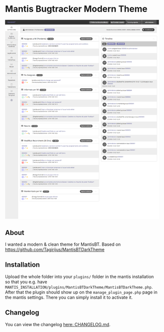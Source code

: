 # Mantis Bugtracker Modern Theme

![MantisBTModernTheme Screenshot](files/MantisBTModernTheme_Screenshot.png)

## About

I wanted a modern & clean theme for MantisBT. 
Based on https://github.com/Tagirijus/MantisBTDarkTheme

## Installation

Upload the whole folder into your `plugins/` folder in the mantis installation so that you e.g. have `MANTIS_INSTALLATION/plugins/MantisBTDarkTheme/MantisBTDarkTheme.php`. After that the plugin should show up on the `manage_plugin_page.php` page in the mantis settings. There you can simply install it to activate it.

## Changelog

You can view the changelog [here: CHANGELOG.md](CHANGELOG.md).
